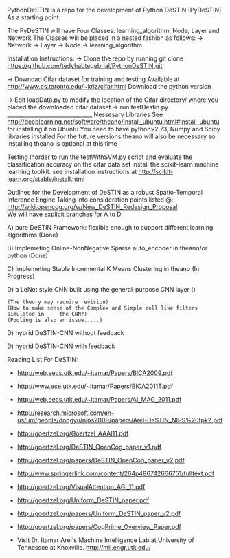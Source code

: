 PythonDeSTIN is a repo for the development of Python DeSTIN (PyDeSTIN).
As a starting point:

The PyDeSTIN will have Four Classes: learning_algorithm, Node, Layer and Network
The Classes will be placed in a nested fashion as follows:
-> Network
-> Layer
-> Node
-> learning_algorithm

Installation Instructions:
-> Clone the repo by running
git clone https://github.com/tedyhabtegebrial/PythonDeSTIN.git

-> Downoad Cifar dataset for training and testing 
Available at http://www.cs.toronto.edu/~kriz/cifar.html
Download the python version

-> Edit loadData.py to modify the location of the Cifar directory/ where you placed the downloaded cifar dataset
-> run testDestin.py
_______________________________ Nessesary Libraries
See http://deeplearning.net/software/theano/install_ubuntu.html#install-ubuntu for installing it on Ubuntu
You need to have python>2.73, Numpy and Scipy libraries installed
For the future versions theano will also be necessary so installing theano is optional at this time

Testing
Inorder to run the testWithSVM.py script and evaluate the classification accuracy on the cifar data set 
install the scikit-learn machine learning toolkit.
see installation instructions at http://scikit-learn.org/stable/install.html


Outlines for the Development of DeSTIN as a robust Spatio-Temporal Inference Engine
Taking into consideration points listed @: http://wiki.opencog.org/w/New_DeSTIN_Redesign_Proposal	
We will have explicit branches for A to D.

A) pure DeSTIN Framework: flexible enough to support different learning algorithms (Done)
		
B) Implemeting Online-NonNegative Sparse auto_encoder in theano/or python (Done)
		
C) Implemeting Stable Incremental K Means Clustering in theano (In Progress)

D) a LeNet style CNN built using the general-purpose CNN layer ()

	(The theory may require revision)
	(How to make sense of the Complex and Simple cell like filters simulated in 	the CNN?)
	(Pooling is also an issue.....)

D) hybrid DeSTIN-CNN without feedback 


D) hybrid DeSTIN-CNN with feedback



Reading List For DeSTIN:

* http://web.eecs.utk.edu/~itamar/Papers/BICA2009.pdf
* http://www.ece.utk.edu/~itamar/Papers/BICA2011T.pdf
* http://web.eecs.utk.edu/~itamar/Papers/AI_MAG_2011.pdf
* http://research.microsoft.com/en-us/um/people/dongyu/nips2009/papers/Arel-DeSTIN_NIPS%20tpk2.pdf
* http://goertzel.org/Goertzel_AAAI11.pdf
* http://goertzel.org/DeSTIN_OpenCog_paper_v1.pdf
* http://goertzel.org/papers/DeSTIN_OpenCog_paper_v2.pdf
* http://www.springerlink.com/content/264p486742666751/fulltext.pdf
* http://goertzel.org/VisualAttention_AGI_11.pdf
* http://goertzel.org/Uniform_DeSTIN_paper.pdf
* http://goertzel.org/papers/Uniform_DeSTIN_paper_v2.pdf
* http://goertzel.org/papers/CogPrime_Overview_Paper.pdf

* Visit Dr. Itamar Arel's Machine Intelligence Lab at University of Tennessee at Knoxville. http://mil.engr.utk.edu/
